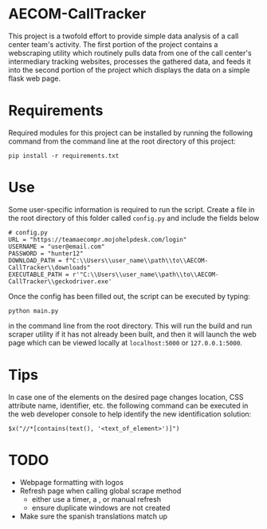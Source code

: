 # AECOM-CallTracker
This project is a twofold effort to provide simple data analysis of a call center team's activity.  The first portion of the project contains a webscraping utility which routinely pulls data from one of the call center's intermediary tracking websites, processes the gathered data, and feeds it into the second portion of the project which displays the data on a simple flask web page. 

# Requirements

Required modules for this project can be installed by running the following command from the command line at the root directory of this project:

`pip install -r requirements.txt`

# Use
Some user-specific information is required to run the script.  Create a file in the root directory of this folder called `config.py` and include the fields below

```
# config.py
URL = "https://teamaecompr.mojohelpdesk.com/login"
USERNAME = "user@email.com"
PASSWORD = "hunter12"
DOWNLOAD_PATH = f"C:\\Users\\user_name\\path\\to\\AECOM-CallTracker\\downloads"
EXECUTABLE_PATH = r'"C:\\Users\\user_name\\path\\to\\AECOM-CallTracker\\geckodriver.exe'
```

Once the config has been filled out, the script can be executed by typing:

`python main.py`

in the command line from the root directory.  This will run the build and run scraper utility if it has not already been built, and then it will launch the web page which can be viewed locally at `localhost:5000` or `127.0.0.1:5000`.

# Tips
In case one of the elements on the desired page changes location, CSS attribute name, identifier, etc. the following command can be executed in the web developer console to help identify the new identification solution:


`$x("//*[contains(text(), '<text_of_element>')]")`


# TODO
- Webpage formatting with logos
- Refresh page when calling global scrape method
  - either use a timer, a <meta tag>, or manual refresh
  - ensure duplicate windows are not created
- Make sure the spanish translations match up
